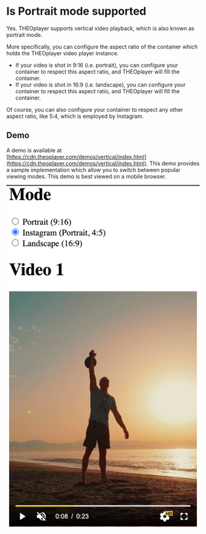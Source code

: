 # Is Portrait mode supported

Yes. THEOplayer supports vertical video playback, which is also known as portrait mode.

More specifically, you can configure the aspect ratio of the container which holds the THEOplayer video player instance.

* If your video is shot in 9:16 (i.e. portrait), you can configure your container to respect this aspect ratio,
and THEOplayer will fill the container.
* If your video is shot in 16:9 (i.e. landscape), you can configure your container to respect this aspect ratio,
and THEOplayer will fill the container.

Of course, you can also configure your container to respect any other aspect ratio, like 5:4, which is employed by Instagram.

## Demo

A demo is available at [https://cdn.theoplayer.com/demos/vertical/index.html](https://cdn.theoplayer.com/demos/vertical/index.html).
This demo provides a sample implementation which allow you to switch between popular viewing modes. This demo is best viewed on a mobile browser.

![Screenshot of Portrait Mode](../assets/img/screenshot_portrait_mode.png)
